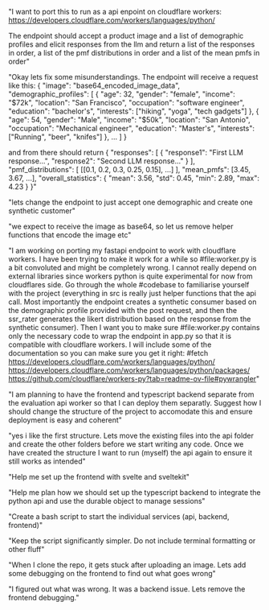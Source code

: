 "I want to port this to run as a api enpoint on cloudflare workers: https://developers.cloudflare.com/workers/languages/python/

The endpoint should accept a product image and a list of demographic profiles and elicit responses from the llm and return a list of the responses in order, a list of the pmf distributions in order and a list of the mean pmfs in order"

"Okay lets fix some misunderstandings. The endpoint will receive a request like this: {
"image": "base64_encoded_image_data",
"demographic_profiles": [
{
"age": 32,
"gender": "female",
"income": "$72k",
"location": "San Francisco",
"occupation": "software engineer",
"education": "bachelor's",
"interests": ["hiking", "yoga", "tech gadgets"]
},
{
"age": 54,
"gender": "Male",
"income": "$50k",
"location": "San Antonio",
"occupation": "Mechanical engineer",
"education": "Master's",
"interests": ["Running", "beer", "knifes"]
}, ...
]
}

and from there should return {
"responses": [
{
"response1": "First LLM response...",
"response2": "Second LLM response..."
}
],
"pmf_distributions": [
[[0.1, 0.2, 0.3, 0.25, 0.15], ...]
],
"mean_pmfs": [3.45, 3.67, ...],
"overall_statistics": {
"mean": 3.56,
"std": 0.45,
"min": 2.89,
"max": 4.23
}
}"

"lets change the endpoint to just accept one demographic and create one synthetic customer"

"we expect to receive the image as base64, so let us remove helper functions that encode the image etc"

"I am working on porting my fastapi endpoint to work with cloudflare workers. I have been trying to make it work for a while so #file:worker.py is a bit convoluted and might be completely wrong. I cannot really depend on external libraries since workers python is quite experimental for now from cloudflares side. Go through the whole #codebase to familiarise yourself with the project (everything in src is really just helper functions that the api call. Most importantly the endpoint creates a synthetic consumer based on the demographic profile provided with the post request, and then the ssr_rater generates the likert distribution based on the response from the synthetic consumer). Then I want you to make sure #file:worker.py contains only the necessary code to wrap the endpoint in app.py so that it is compatible with cloudflare workers. I will include some of the documentation so you can make sure you get it right: #fetch https://developers.cloudflare.com/workers/languages/python/ https://developers.cloudflare.com/workers/languages/python/packages/
https://github.com/cloudflare/workers-py?tab=readme-ov-file#pywrangler"

"I am planning to have the frontend and typescript backend separate from the evaluation api worker so that I can deploy them separatly. Suggest how I should change the structure of the project to accomodate this and ensure deployment is easy and coherent"

"yes i like the first structure. Lets move the existing files into the api folder and create the other folders before we start writing any code. Once we have created the structure I want to run (myself) the api again to ensure it still works as intended"

"Help me set up the frontend with svelte and sveltekit"

"Help me plan how we should set up the typescript backend to integrate the python api and use the durable object to manage sessions"

"Create a bash script to start the individual services (api, backend, frontend)"

"Keep the script significantly simpler. Do not include terminal formatting or other fluff"

"When I clone the repo, it gets stuck after uploading an image. Lets add some debugging on the frontend to find out what goes wrong"

"I figured out what was wrong. It was a backend issue. Lets remove the frontend debugging."